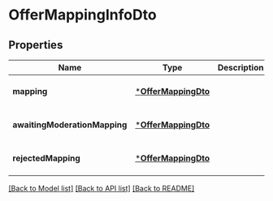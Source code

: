 # OfferMappingInfoDto

## Properties
Name | Type | Description | Notes
------------ | ------------- | ------------- | -------------
**mapping** | [***OfferMappingDto**](OfferMappingDTO.md) |  | [optional] [default to null]
**awaitingModerationMapping** | [***OfferMappingDto**](OfferMappingDTO.md) |  | [optional] [default to null]
**rejectedMapping** | [***OfferMappingDto**](OfferMappingDTO.md) |  | [optional] [default to null]

[[Back to Model list]](../README.md#documentation-for-models) [[Back to API list]](../README.md#documentation-for-api-endpoints) [[Back to README]](../README.md)


